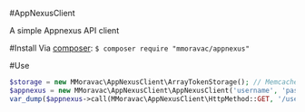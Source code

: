 #AppNexusClient

A simple Appnexus API client

#Install
Via [composer](https://getcomposer.org):
`$ composer require "mmoravac/appnexus"`

#Use
```php
$storage = new MMoravac\AppNexusClient\ArrayTokenStorage(); // Memcached and Apc storage are also available
$appnexus = new MMoravac\AppNexusClient\AppNexusClient('username', 'password', "http://api-console.client-testing.adnxs.net/", $storage);
var_dump($appnexus->call(MMoravac\AppNexusClient\HttpMethod::GET, '/user'));
```
